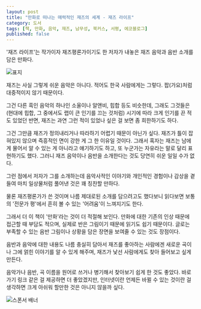 ```yaml
---
layout: post
title: "만화로 떠나는 매력적인 재즈의 세계 - 재즈 라이프"
category: 도서
tags: [책, 만화, 음악, 재즈, 남무성, 북커스, 서평, 에코블로그]
published: false
---
```


'재즈 라이프'는
작가이자 재즈평론가이기도 한 저자가 내놓은 재즈 음악과 음반 소개를 담은 만화다.

![표지](https://lh3.googleusercontent.com/8ZVm2S9dGOIZDvpCS5osT67MNZ9VTgE6qh0ueWFqh-3BS-o_hMPBgpgLFlU-6vMqYbWqvzHJakhEjw=s480)

재즈는 사실 그렇게 쉬운 음악은 아니다.
적어도 한국 사람에게는 그렇다.
팝(가요)처럼 대중적이지 않기 때문이다.

그건 다른 흑인 음악의 하나인 소울이나 알앤비, 힙합 등도 비슷한데,
그래도 그것들은 (현대에 힙합, 그 중에서도 랩이 큰 인기를 끄는 것처럼)
시기에 따라 크게 인기를 끈 적도 있었던 반면,
재즈는 과연 그런 적이 있었나 싶은 걸 보면 좀 희한하기도 하다.

그건 그만큼 재즈가 정의내리거나 따라하기 어렵기 때문이 아닌가 싶다.
재즈가 틀이 잡혀있지 않으며 즉흥적인 면이 강한 게 그 한 이유일 것이다.
그래서 혹자는 재즈는 남에게 물어서 알 수 있는 게 아니라고 얘기하기도 하고,
또 누군가는 자유라는 말로 달리 표현하기도 했다.
그러니 재즈 음악이나 음반을 소개한다는 것도 당연히 쉬운 일일 수가 없다.

그런 점에서 저자가 그를 소개하는데 음악사적인 이야기와
개인적인 경험이나 감상을 곁들여
마치 일상물처럼 풀어낸 것은 꽤 칭찬할 만하다.

물론 재즈평론가가 쓴 것이며 나름 제대로된 소개를 담으려고도 했다보니
읽다보면 보통의 '전문가 평'에서 흔히 볼 수 있는 '어려움'이 느껴지기도 한다.

그래서 더 이 책이 '만화'라는 것이 더 적절해 보인다.
만화에 대한 기존의 인상 때문에 접근할 때 부담도 적으며,
실제로 반은 그림이기 때문에 읽기도 쉽기 때문이다.
글로는 부족할 수 있는 음반 그림이나 상황을 담은 장면을 보여줄 수 있는 것도 장점이다.

음반과 음악에 대한 내용도 나름 충실히 담아서
재즈를 좋아하는 사람에겐 새로운 곡이나 그에 얽힌 이야기를 알 수 있게 해주며,
재즈가 낯선 사람에게도 찾아 들어보고 싶게 만든다.

음악가나 음반, 곡 이름을 원어로 쓰거나 병기해서 찾아보기 쉽게 한 것도 좋았다.
바로가기 링크 같은 걸 제공하면 더 좋았겠지만,
인터넷이란 언제든 바뀔 수 있는 것이란 걸 생각하면
크게 아쉬워 할만한 것은 아니지 않을까 싶다.



![스폰서 배너](http://echoblog.net/images/sponsor-banner.png "이 글은 에코블로그를 통해 해당 업체에서 제품을 제공받아 작성한 리뷰다.")
